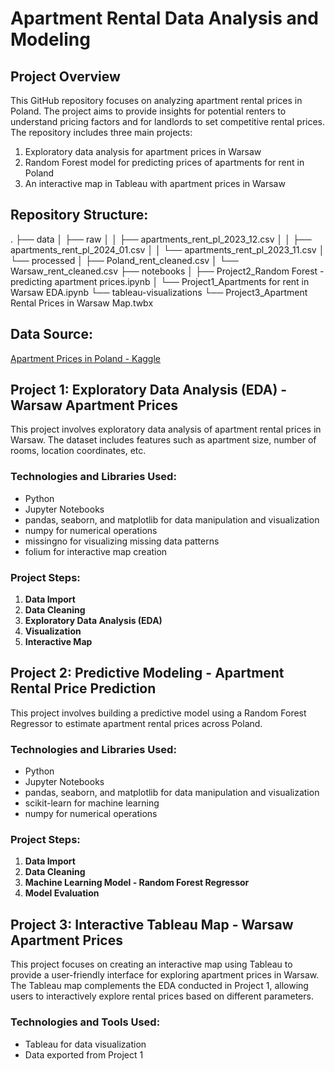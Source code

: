 # Apartment Rental Data Analysis and Modeling

## Project Overview

This GitHub repository focuses on analyzing apartment rental prices in Poland. The project aims to provide insights for potential renters to understand pricing factors and for landlords to set competitive rental prices. The repository includes three main projects:

1. Exploratory data analysis for apartment prices in Warsaw
2. Random Forest model for predicting prices of apartments for rent in Poland
3. An interactive map in Tableau with apartment prices in Warsaw

## Repository Structure:
.
├── data
│   ├── raw
│   │   ├── apartments_rent_pl_2023_12.csv
│   │   ├── apartments_rent_pl_2024_01.csv
│   │   └── apartments_rent_pl_2023_11.csv
│   └── processed
│       ├── Poland_rent_cleaned.csv
│       └── Warsaw_rent_cleaned.csv
├── notebooks
│   ├── Project2_Random Forest - predicting apartment prices.ipynb
│   └── Project1_Apartments for rent in Warsaw EDA.ipynb
└── tableau-visualizations
    └── Project3_Apartment Rental Prices in Warsaw Map.twbx

## Data Source:

[Apartment Prices in Poland - Kaggle](https://www.kaggle.com/datasets/krzysztofjamroz/apartment-prices-in-poland)

## Project 1: Exploratory Data Analysis (EDA) - Warsaw Apartment Prices

This project involves exploratory data analysis of apartment rental prices in Warsaw. The dataset includes features such as apartment size, number of rooms, location coordinates, etc.

### Technologies and Libraries Used:

- Python
- Jupyter Notebooks
- pandas, seaborn, and matplotlib for data manipulation and visualization
- numpy for numerical operations
- missingno for visualizing missing data patterns
- folium for interactive map creation

### Project Steps:

1. **Data Import**
2. **Data Cleaning**
3. **Exploratory Data Analysis (EDA)**
4. **Visualization**
5. **Interactive Map**

## Project 2: Predictive Modeling - Apartment Rental Price Prediction

This project involves building a predictive model using a Random Forest Regressor to estimate apartment rental prices across Poland.

### Technologies and Libraries Used:

- Python
- Jupyter Notebooks
- pandas, seaborn, and matplotlib for data manipulation and visualization
- scikit-learn for machine learning
- numpy for numerical operations

### Project Steps:

1. **Data Import**
2. **Data Cleaning**
3. **Machine Learning Model - Random Forest Regressor**
4. **Model Evaluation**

## Project 3: Interactive Tableau Map - Warsaw Apartment Prices

This project focuses on creating an interactive map using Tableau to provide a user-friendly interface for exploring apartment prices in Warsaw. The Tableau map complements the EDA conducted in Project 1, allowing users to interactively explore rental prices based on different parameters.

### Technologies and Tools Used:

- Tableau for data visualization
- Data exported from Project 1
